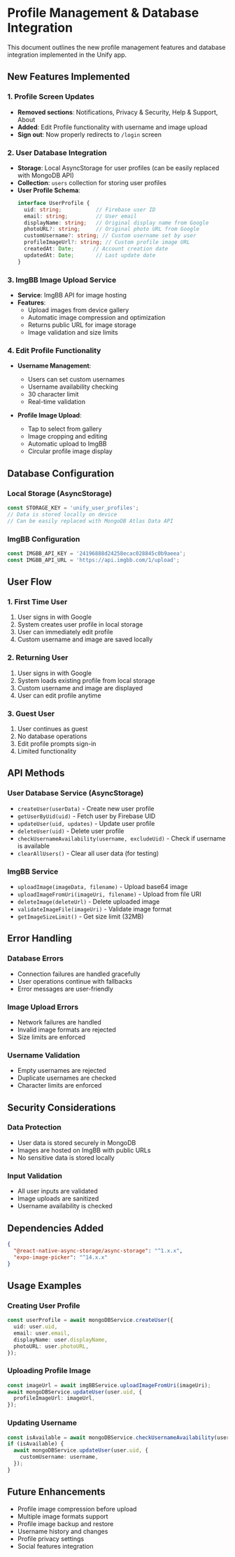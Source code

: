 # Profile Management & Database Integration

This document outlines the new profile management features and database integration implemented in the Unify app.

## New Features Implemented

### 1. Profile Screen Updates
- **Removed sections**: Notifications, Privacy & Security, Help & Support, About
- **Added**: Edit Profile functionality with username and image upload
- **Sign out**: Now properly redirects to `/login` screen

### 2. User Database Integration
- **Storage**: Local AsyncStorage for user profiles (can be easily replaced with MongoDB API)
- **Collection**: `users` collection for storing user profiles
- **User Profile Schema**:
  ```typescript
  interface UserProfile {
    uid: string;           // Firebase user ID
    email: string;         // User email
    displayName: string;   // Original display name from Google
    photoURL?: string;     // Original photo URL from Google
    customUsername?: string; // Custom username set by user
    profileImageUrl?: string; // Custom profile image URL
    createdAt: Date;      // Account creation date
    updatedAt: Date;       // Last update date
  }
  ```

### 3. ImgBB Image Upload Service
- **Service**: ImgBB API for image hosting
- **Features**:
  - Upload images from device gallery
  - Automatic image compression and optimization
  - Returns public URL for image storage
  - Image validation and size limits

### 4. Edit Profile Functionality
- **Username Management**:
  - Users can set custom usernames
  - Username availability checking
  - 30 character limit
  - Real-time validation

- **Profile Image Upload**:
  - Tap to select from gallery
  - Image cropping and editing
  - Automatic upload to ImgBB
  - Circular profile image display

## Database Configuration

### Local Storage (AsyncStorage)
```typescript
const STORAGE_KEY = 'unify_user_profiles';
// Data is stored locally on device
// Can be easily replaced with MongoDB Atlas Data API
```

### ImgBB Configuration
```typescript
const IMGBB_API_KEY = '24196888d24258ecac028845c0b9aeea';
const IMGBB_API_URL = 'https://api.imgbb.com/1/upload';
```

## User Flow

### 1. First Time User
1. User signs in with Google
2. System creates user profile in local storage
3. User can immediately edit profile
4. Custom username and image are saved locally

### 2. Returning User
1. User signs in with Google
2. System loads existing profile from local storage
3. Custom username and image are displayed
4. User can edit profile anytime

### 3. Guest User
1. User continues as guest
2. No database operations
3. Edit profile prompts sign-in
4. Limited functionality

## API Methods

### User Database Service (AsyncStorage)
- `createUser(userData)` - Create new user profile
- `getUserByUid(uid)` - Fetch user by Firebase UID
- `updateUser(uid, updates)` - Update user profile
- `deleteUser(uid)` - Delete user profile
- `checkUsernameAvailability(username, excludeUid)` - Check if username is available
- `clearAllUsers()` - Clear all user data (for testing)

### ImgBB Service
- `uploadImage(imageData, filename)` - Upload base64 image
- `uploadImageFromUri(imageUri, filename)` - Upload from file URI
- `deleteImage(deleteUrl)` - Delete uploaded image
- `validateImageFile(imageUri)` - Validate image format
- `getImageSizeLimit()` - Get size limit (32MB)

## Error Handling

### Database Errors
- Connection failures are handled gracefully
- User operations continue with fallbacks
- Error messages are user-friendly

### Image Upload Errors
- Network failures are handled
- Invalid image formats are rejected
- Size limits are enforced

### Username Validation
- Empty usernames are rejected
- Duplicate usernames are checked
- Character limits are enforced

## Security Considerations

### Data Protection
- User data is stored securely in MongoDB
- Images are hosted on ImgBB with public URLs
- No sensitive data is stored locally

### Input Validation
- All user inputs are validated
- Image uploads are sanitized
- Username availability is checked

## Dependencies Added

```json
{
  "@react-native-async-storage/async-storage": "^1.x.x",
  "expo-image-picker": "^14.x.x"
}
```

## Usage Examples

### Creating User Profile
```typescript
const userProfile = await mongoDBService.createUser({
  uid: user.uid,
  email: user.email,
  displayName: user.displayName,
  photoURL: user.photoURL,
});
```

### Uploading Profile Image
```typescript
const imageUrl = await imgBBService.uploadImageFromUri(imageUri);
await mongoDBService.updateUser(user.uid, {
  profileImageUrl: imageUrl,
});
```

### Updating Username
```typescript
const isAvailable = await mongoDBService.checkUsernameAvailability(username, user.uid);
if (isAvailable) {
  await mongoDBService.updateUser(user.uid, {
    customUsername: username,
  });
}
```

## Future Enhancements

- Profile image compression before upload
- Multiple image formats support
- Profile image backup and restore
- Username history and changes
- Profile privacy settings
- Social features integration
